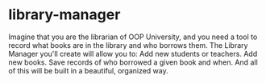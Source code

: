 # library-manager
Imagine that you are the librarian of OOP University, and you need a tool to record what books are in the library and who borrows them. The Library Manager you'll create will allow you to:  Add new students or teachers. Add new books. Save records of who borrowed a given book and when. And all of this will be built in a beautiful, organized way.
